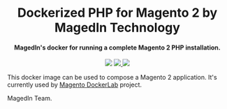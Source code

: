 <h1 align="center">Dockerized PHP for Magento 2 by MagedIn Technology</h1>

<div align="center">
  <h4>MagedIn's docker for running a complete Magento 2 PHP installation.</h4>
  <img src="https://img.shields.io/badge/magento-2.x-red?style=for-the-badge"/>
  <a href="https://hub.docker.com/r/magedin/magento2-php" target="_blank">
    <img src="https://img.shields.io/docker/pulls/magedin/magento2-php?color=blue&style=for-the-badge"/>
  </a>
  <a href="https://hub.docker.com/r/magedin/magento2-php" target="_blank">
    <img src="https://img.shields.io/docker/cloud/build/magedin/magento2-php?color=blue&style=for-the-badge"/>
  </a>
</div>

This docker image can be used to compose a Magento 2 application. It's currently used by [Magento DockerLab](https://github.com/magedin/magento-dockerlab) project.

MagedIn Team.
